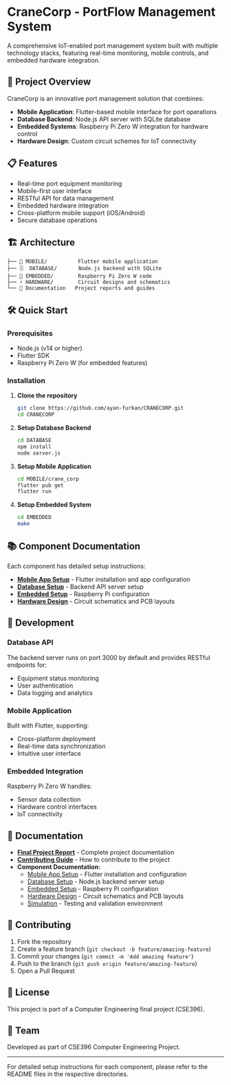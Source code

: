 # CraneCorp - PortFlow Management System

A comprehensive IoT-enabled port management system built with multiple technology stacks, featuring real-time monitoring, mobile controls, and embedded hardware integration.

## 🚀 Project Overview

CraneCorp is an innovative port management solution that combines:
- **Mobile Application**: Flutter-based mobile interface for port operations
- **Database Backend**: Node.js API server with SQLite database
- **Embedded Systems**: Raspberry Pi Zero W integration for hardware control
- **Hardware Design**: Custom circuit schemes for IoT connectivity

## 📋 Features

- Real-time port equipment monitoring
- Mobile-first user interface
- RESTful API for data management
- Embedded hardware integration
- Cross-platform mobile support (iOS/Android)
- Secure database operations

## 🏗️ Architecture

```
├── 📱 MOBILE/          Flutter mobile application
├── 🗄️  DATABASE/       Node.js backend with SQLite
├── 🔧 EMBEDDED/        Raspberry Pi Zero W code
├── ⚡ HARDWARE/        Circuit designs and schematics
└── 📄 Documentation   Project reports and guides
```

## 🛠️ Quick Start

### Prerequisites
- Node.js (v14 or higher)
- Flutter SDK
- Raspberry Pi Zero W (for embedded features)

### Installation

1. **Clone the repository**
   ```bash
   git clone https://github.com/ayan-furkan/CRANECORP.git
   cd CRANECORP
   ```

2. **Setup Database Backend**
   ```bash
   cd DATABASE
   npm install
   node server.js
   ```

3. **Setup Mobile Application**
   ```bash
   cd MOBILE/crane_corp
   flutter pub get
   flutter run
   ```

4. **Setup Embedded System**
   ```bash
   cd EMBEDDED
   make
   ```

## 📚 Component Documentation

Each component has detailed setup instructions:

- **[Mobile App Setup](MOBILE/README.md)** - Flutter installation and app configuration
- **[Database Setup](DATABASE/README.md)** - Backend API server setup
- **[Embedded Setup](EMBEDDED/README.md)** - Raspberry Pi configuration
- **[Hardware Design](HARDWARE/)** - Circuit schematics and PCB layouts

## 🔧 Development

### Database API
The backend server runs on port 3000 by default and provides RESTful endpoints for:
- Equipment status monitoring
- User authentication
- Data logging and analytics

### Mobile Application
Built with Flutter, supporting:
- Cross-platform deployment
- Real-time data synchronization
- Intuitive user interface

### Embedded Integration
Raspberry Pi Zero W handles:
- Sensor data collection
- Hardware control interfaces
- IoT connectivity

## 📖 Documentation

- **[Final Project Report](docs/CSE396%20Computer%20Engineering%20Project%20Final%20Report.pdf)** - Complete project documentation
- **[Contributing Guide](CONTRIBUTING.md)** - How to contribute to the project
- **Component Documentation:**
  - [Mobile App Setup](MOBILE/README.md) - Flutter installation and configuration
  - [Database Setup](DATABASE/README.md) - Node.js backend server setup
  - [Embedded Setup](EMBEDDED/README.md) - Raspberry Pi configuration
  - [Hardware Design](HARDWARE/README.md) - Circuit schematics and PCB layouts
  - [Simulation](SIMULATION/README.md) - Testing and validation environment

## 🤝 Contributing

1. Fork the repository
2. Create a feature branch (`git checkout -b feature/amazing-feature`)
3. Commit your changes (`git commit -m 'Add amazing feature'`)
4. Push to the branch (`git push origin feature/amazing-feature`)
5. Open a Pull Request

## 📄 License

This project is part of a Computer Engineering final project (CSE396).

## 👥 Team

Developed as part of CSE396 Computer Engineering Project.

---

For detailed setup instructions for each component, please refer to the README files in the respective directories.
